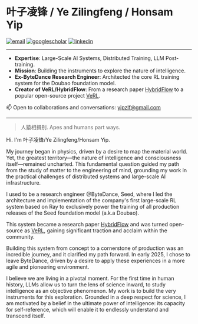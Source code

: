 # 叶子凌锋 / Ye Zilingfeng / Honsam Yip

<p align="left">
  <a href="mailto:yipzlf@gmail.com"><img src="https://img.shields.io/badge/Email-yipzlf@gmail.com-blue?style=flat-square" alt="email"></a>
  <a href="https://scholar.google.com/citations?user=xKt2bQkAAAAJ&hl=en"><img src="https://img.shields.io/badge/Google_Scholar-Profile-b31b1b?style=flat-square" alt="googlescholar"></a>
  <a href="https://www.linkedin.com/in/yipzlf"><img src="https://img.shields.io/badge/LinkedIn-Profile-blue?style=flat-square&logo=linkedin" alt="linkedin"></a>
</p>

---

* **Expertise**: Large-Scale AI Systems, Distributed Training, LLM Post-training.
* **Mission**: Building the instruments to explore the nature of intelligence.
* **Ex-ByteDance Research Engineer**: Architected the core RL training system for the Doubao foundation model.
* **Creator of VeRL/HybridFlow**: From a research paper [HybridFlow](https://arxiv.org/abs/2409.19256) to a popular open-source project [VeRL](https://github.com/volcengine/verl).


📫 Open to collaborations and conversations: yipzlf@gmail.com

---

> 人猿相揖别. Apes and humans part ways.

Hi. I'm 叶子凌锋/Ye Zilingfeng/Honsam Yip.



My journey began in physics, driven by a desire to map the material world. Yet, the greatest territory—the nature of intelligence and consciousness itself—remained uncharted. This fundamental question guided my path from the study of matter to the engineering of mind, grounding my work in the practical challenges of distributed systems and large-scale AI infrastructure.

I used to be a research engineer @ByteDance, Seed, where I led the architecture and implementation of the company's first large-scale RL system based on Ray to exclusively power the training of all production releases of the Seed foundation model (a.k.a Doubao). 

This system became a research paper [HybridFlow](https://arxiv.org/abs/2409.19256) and was turned open-source as [VeRL](https://github.com/volcengine/verl), gaining significant traction and acclaim within the community.

Building this system from concept to a cornerstone of production was an incredible journey, and it clarified my path forward. In early 2025, I chose to leave ByteDance, driven by a desire to apply these experiences in a more agile and pioneering environment.

I believe we are living in a pivotal moment. For the first time in human history, LLMs allow us to turn the lens of science inward, to study intelligence as an objective phenomenon. My work is to build the very instruments for this exploration. Grounded in a deep respect for science, I am motivated by a belief in the ultimate power of intelligence: its capacity for self-reference, which will enable it to endlessly understand and transcend itself.


